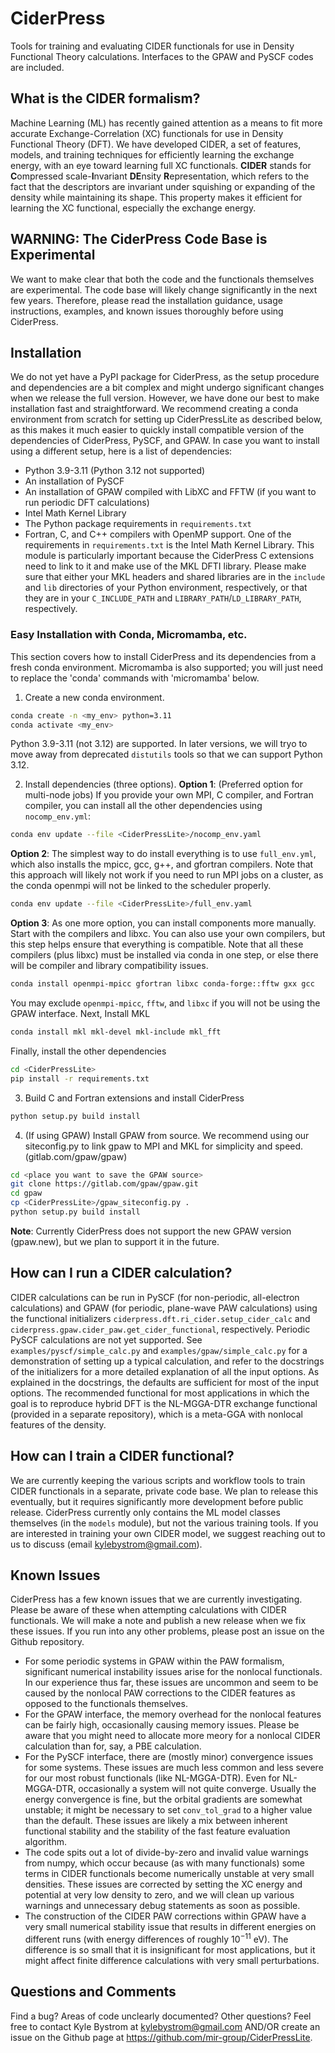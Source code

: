 # CiderPress

Tools for training and evaluating CIDER functionals for use in Density Functional Theory calculations. Interfaces to the GPAW and PySCF codes are included.

## What is the CIDER formalism?

Machine Learning (ML) has recently gained attention as a means to fit more accurate Exchange-Correlation (XC) functionals for use in Density Functional Theory (DFT). We have developed CIDER, a set of features, models, and training techniques for efficiently learning the exchange energy, with an eye toward learning full XC functionals. **CIDER** stands for **C**ompressed scale-**I**nvariant **DE**nsity **R**epresentation, which refers to the fact that the descriptors are invariant under squishing or expanding of the density while maintaining its shape. This property makes it efficient for learning the XC functional, especially the exchange energy.

## WARNING: The CiderPress Code Base is Experimental

We want to make clear that both the code and the functionals themselves are experimental. The code base will likely change significantly in the next few years. Therefore, please read the installation guidance, usage instructions, examples, and known issues thoroughly before using CiderPress.

## Installation

We do not yet have a PyPI package for CiderPress, as the setup procedure and dependencies are a bit complex and might undergo significant changes when we release the full version. However, we have done our best to make installation fast and straightforward.
We recommend creating a conda environment from scratch for setting up CiderPressLite as described below, as this makes it much easier to quickly install compatible version of the dependencies of CiderPress, PySCF, and GPAW. In case you want to install using a different setup, here is a list of dependencies:
- Python 3.9-3.11 (Python 3.12 not supported)
- An installation of PySCF
- An installation of GPAW compiled with LibXC and FFTW (if you want to run periodic DFT calculations)
- Intel Math Kernel Library
- The Python package requirements in `requirements.txt`
- Fortran, C, and C++ compilers with OpenMP support.
One of the requirements in `requirements.txt` is the Intel Math Kernel Library. This module is particularly important because the CiderPress C extensions need to link to it and make use of the MKL DFTI library. Please make sure that either your MKL headers and shared libraries are in the `include` and `lib` directories of your Python environment, respectively, or that they are  in your `C_INCLUDE_PATH` and `LIBRARY_PATH`/`LD_LIBRARY_PATH`, respectively.

### Easy Installation with Conda, Micromamba, etc.

This section covers how to install CiderPress and its dependencies from a fresh conda environment. Micromamba is also supported; you will just need to replace the 'conda' commands with 'micromamba' below.

1. Create a new conda environment.
```bash
conda create -n <my_env> python=3.11
conda activate <my_env>
```
Python 3.9-3.11 (not 3.12) are supported. In later versions, we will tryo to move away from deprecated `distutils` tools so that we can support Python 3.12.

2. Install dependencies (three options).
**Option 1**: (Preferred option for multi-node jobs) If you provide your own MPI, C compiler, and Fortran compiler, you can install all the other dependencies using `nocomp_env.yml`:
```bash
conda env update --file <CiderPressLite>/nocomp_env.yaml
```
**Option 2**: The simplest way to do install everything is to use `full_env.yml`, which also installs the mpicc, gcc, g++, and gfortran compilers. Note that this approach will likely not work if you need to run MPI jobs on a cluster, as the conda openmpi will not be linked to the scheduler properly.
```bash
conda env update --file <CiderPressLite>/full_env.yaml
```
**Option 3**: As one more option, you can install components more manually. Start with the compilers and libxc. You can also use your own compilers, but this step helps ensure that everything is compatible. Note that all these compilers (plus libxc) must be installed via conda in one step, or else there will be compiler and library compatibility issues.
```bash
conda install openmpi-mpicc gfortran libxc conda-forge::fftw gxx gcc
```
You may exclude `openmpi-mpicc`, `fftw`, and `libxc` if you will not be using the GPAW interface. Next, Install MKL
```bash
conda install mkl mkl-devel mkl-include mkl_fft
```
Finally, install the other dependencies
```bash
cd <CiderPressLite>
pip install -r requirements.txt
```

3. Build C and Fortran extensions and install CiderPress
```bash
python setup.py build install
```

4. (If using GPAW) Install GPAW from source. We recommend using our siteconfig.py to link gpaw to MPI and MKL for simplicity and speed. (gitlab.com/gpaw/gpaw)
```bash
cd <place you want to save the GPAW source>
git clone https://gitlab.com/gpaw/gpaw.git
cd gpaw
cp <CiderPressLite>/gpaw_siteconfig.py .
python setup.py build install
```
**Note**: Currently CiderPress does not support the new GPAW version (gpaw.new), but we plan to support it in the future.

## How can I run a CIDER calculation?

CIDER calculations can be run in PySCF (for non-periodic, all-electron calculations) and GPAW (for periodic, plane-wave PAW calculations) using the functional initializers `ciderpress.dft.ri_cider.setup_cider_calc` and `ciderpress.gpaw.cider_paw.get_cider_functional`, respectively. Periodic PySCF calculations are not yet supported. See `examples/pyscf/simple_calc.py` and `examples/gpaw/simple_calc.py` for a demonstration of setting up a typical calculation, and refer to the docstrings of the initializers for a more detailed explanation of all the input options. As explained in the docstrings, the defaults are sufficient for most of the input options. The recommended functional for most applications in which the goal is to reproduce hybrid DFT is the NL-MGGA-DTR exchange functional (provided in a separate repository), which is a meta-GGA with nonlocal features of the density.

## How can I train a CIDER functional?

We are currently keeping the various scripts and workflow tools to train CIDER functionals in a separate, private code base. We plan to release this eventually, but it requires significantly more development before public release. CiderPress currently only contains the ML model classes themselves (in the `models` module), but not the various training tools. If you are interested in training your own CIDER model, we suggest reaching out to us to discuss (email kylebystrom@gmail.com).

## Known Issues

CiderPress has a few known issues that we are currently investigating. Please be aware of these when attempting calculations with CIDER functionals. We will make a note and publish a new release when we fix these issues. If you run into any other problems, please post an issue on the Github repository.
* For some periodic systems in GPAW within the PAW formalism, significant numerical instability issues arise for the nonlocal functionals. In our experience thus far, these issues are uncommon and seem to be caused by the nonlocal PAW corrections to the CIDER features as opposed to the functionals themselves.
* For the GPAW interface, the memory overhead for the nonlocal features can be fairly high, occasionally causing memory issues. Please be aware that you might need to allocate more meory for a nonlocal CIDER calculation than for, say, a PBE calculation.
* For the PySCF interface, there are (mostly minor) convergence issues for some systems. These issues are much less common and less severe for our most robust functionals (like NL-MGGA-DTR). Even for NL-MGGA-DTR, occasionally a system will not quite converge. Usually the energy convergence is fine, but the orbital gradients are somewhat unstable; it might be necessary to set `conv_tol_grad` to a higher value than the default. These issues are likely a mix between inherent functional stability and the stability of the fast feature evaluation algorithm.
* The code spits out a lot of divide-by-zero and invalid value warnings from numpy, which occur because (as with many functionals) some terms in CIDER functionals become numerically unstable at very small densities. These issues are corrected by setting the XC energy and potential at very low density to zero, and we will clean up various warnings and unnecessary debug statements as soon as possible.
* The construction of the CIDER PAW corrections within GPAW have a very small numerical stability issue that results in different energies on different runs (with energy differences of roughly $10^{-11}$ eV). The difference is so small that it is insignificant for most applications, but it might affect finite difference calculations with very small perturbations.

## Questions and Comments

Find a bug? Areas of code unclearly documented? Other questions? Feel free to contact
Kyle Bystrom at kylebystrom@gmail.com AND/OR create an issue on the Github page at https://github.com/mir-group/CiderPressLite.

